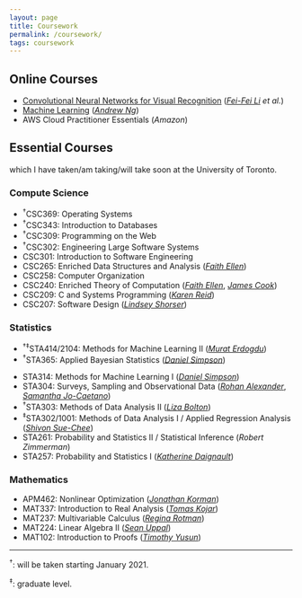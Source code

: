 ```yaml
---
layout: page
title: Coursework
permalink: /coursework/
tags: coursework 
---
```


<style>
    ul {
      margin-bottom: 0;
    }
</style>


## Online Courses

- [Convolutional Neural Networks for Visual Recognition](http://cs231n.stanford.edu/) ([*Fei-Fei Li*](https://profiles.stanford.edu/fei-fei-li) *et al.*)
- [Machine Learning](http://cs229.stanford.edu/) ([*Andrew Ng*](https://www.andrewng.org/))
- AWS Cloud Practitioner Essentials (*Amazon*)

## Essential Courses

which I have taken/am taking/will take soon at the University of Toronto.


### Compute Science

- <sup>†</sup>CSC369: Operating Systems
- <sup>†</sup>CSC343: Introduction to Databases
- <sup>†</sup>CSC309: Programming on the Web
- <sup>†</sup>CSC302: Engineering Large Software Systems
- CSC301: Introduction to Software Engineering
- CSC265: Enriched Data Structures and Analysis ([*Faith Ellen*](http://www.cs.toronto.edu/~faith/))
	<!-- - The most difficult course I've ever taken. Advanced data structures (e.g. leaf-oriented non-blocking binary search trees) are covered with in-depth details. Topics include randomized algorithms, amortized analysis, heaps, graph representations, and minimum spanning trees. -->
- CSC258: Computer Organization
- CSC240: Enriched Theory of Computation ([*Faith Ellen*](http://www.cs.toronto.edu/~faith/), [*James Cook*](http://www.falsifian.org/))
- CSC209: C and Systems Programming ([*Karen Reid*](https://www.cs.toronto.edu/~reid/))
- CSC207: Software Design ([*Lindsey Shorser*](http://www.math.toronto.edu/cms/people/faculty/shorser-lindsey/))

### Statistics

- <sup>†‡</sup>STA414/2104: Methods for Machine Learning II ([*Murat Erdogdu*](http://www.cs.toronto.edu/~erdogdu/))
	<!-- - Topics include naive Bayes, stochastic variational inference, Marko chain Monte Carlo, and GANs. -->
- <sup>†</sup>STA365: Applied Bayesian Statistics ([*Daniel Simpson*](https://dpsimpson.github.io/))
<!-- - <sup>†</sup>STA355: Theory of Statistical Practice ([*Keith Knight*](http://www.utstat.utoronto.ca/keith/home.html)) -->
- STA314: Methods for Machine Learning I ([*Daniel Simpson*](https://dpsimpson.github.io/))
- STA304: Surveys, Sampling and Observational Data ([*Rohan Alexander*](https://rohanalexander.com), [*Samantha Jo-Caetano*](https://www.statistics.utoronto.ca/people/directories/all-faculty/samantha-jo-caetano))
- <sup>†</sup>STA303: Methods of Data Analysis II ([*Liza Bolton*](https://www.statistics.utoronto.ca/people/directories/all-faculty/liza-bolton))
- <sup>‡</sup>STA302/1001: Methods of Data Analysis I / Applied Regression Analysis ([*Shivon Sue-Chee*](https://www.statistics.utoronto.ca/people/directories/all-faculty/shivon-sue-chee))
- STA261: Probability and Statistics II / Statistical Inference (*Robert Zimmerman*)
- STA257: Probability and Statistics I ([*Katherine Daignault*](https://www.statistics.utoronto.ca/people/directories/all-faculty/katherine-daignault))

### Mathematics
- APM462: Nonlinear Optimization ([*Jonathan Korman*](https://www.math.toronto.edu/jkorman/))
- MAT337: Introduction to Real Analysis ([*Tomas Kojar*](https://www.math.toronto.edu/cms/people/students/graduate/kojar-tomas/))
- MAT237: Multivariable Calculus ([*Regina Rotman*](http://www.math.toronto.edu/rina/))
- MAT224: Linear Algebra II ([*Sean Uppal*](http://www.math.utoronto.ca/cms/people/faculty/uppal-sean2/))
- MAT102: Introduction to Proofs ([*Timothy Yusun*](https://tjyusun.com/))

---

<sup>†</sup>: will be taken starting January 2021.

<sup>‡</sup>: graduate level.
